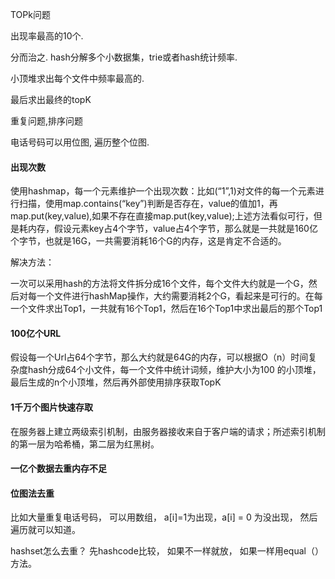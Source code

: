 TOPk问题

出现率最高的10个.

分而治之. hash分解多个小数据集，trie或者hash统计频率.

小顶堆求出每个文件中频率最高的. 

最后求出最终的topK



重复问题,排序问题

电话号码可以用位图, 遍历整个位图.

#### 出现次数

使用hashmap，每一个元素维护一个出现次数：比如(“1”,1)对文件的每一个元素进行扫描，使用map.contains(“key”)判断是否存在，value的值加1，再map.put(key,value),如果不存在直接map.put(key,value);上述方法看似可行，但是耗内存，假设元素key占4个字节，value占4个字节，那么就是一共就是160亿个字节，也就是16G，一共需要消耗16个G的内存，这是肯定不合适的。

解决方法：

一次可以采用hash的方法将文件拆分成16个文件，每个文件大约就是一个G，然后对每一个文件进行hashMap操作，大约需要消耗2个G，看起来是可行的。在每一个文件求出Top1，一共就有16个Top1，然后在16个Top1中求出最后的那个Top1

#### 100亿个URL

假设每一个Url占64个字节，那么大约就是64G的内存，可以根据O（n）时间复杂度hash分成64个小文件，每一个文件中统计词频，维护大小为100 的小顶堆，最后生成的n个小顶堆，然后再外部使用排序获取TopK

#### 1千万个图片快速存取

在服务器上建立两级索引机制，由服务器接收来自于客户端的请求；所述索引机制的第一层为哈希桶，第二层为红黑树。

#### 一亿个数据去重内存不足



#### 位图法去重

比如大量重复电话号码， 可以用数组， a[i]=1为出现，a[i] = 0 为没出现， 然后遍历就可以知道。

hashset怎么去重？  先hashcode比较， 如果不一样就放， 如果一样用equal（）方法。
